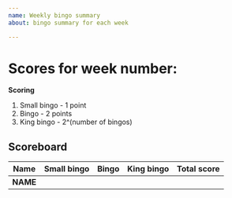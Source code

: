 ```yaml
---
name: Weekly bingo summary
about: bingo summary for each week

---
```


# Scores for week number:

**Scoring**

1. Small bingo - 1 point
2. Bingo - 2 points
3. King bingo - 2^(number of bingos)


## Scoreboard

Name| Small bingo | Bingo | King bingo | Total score
------------ | ------------- | ------------- | ------------- | -------------
**NAME** |  | |  | | |
